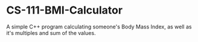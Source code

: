 # CS-111-BMI-Calculator

A simple C++ program calculating someone's Body Mass Index, as well as it's multiples and sum of the values.

